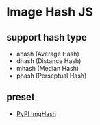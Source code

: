# Image Hash JS

## support hash type

- ahash (Average Hash)
- dhash (Distance Hash)
- mhash (Median Hash)
- phash (Perseptual Hash)

## preset

- [PyPI ImgHash](https://pypi.org/project/imghash/)
